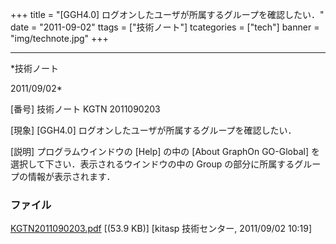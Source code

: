 ﻿+++
title = "[GGH4.0] ログオンしたユーザが所属するグループを確認したい．"
date = "2011-09-02"
ttags = ["技術ノート"]
tcategories = ["tech"]
banner = "img/technote.jpg"
+++

-----------------------------------------------------------------------------------------------------------------------------

*技術ノート

2011/09/02*


[番号]
技術ノート KGTN 2011090203

[現象]
[GGH4.0] ログオンしたユーザが所属するグループを確認したい．

[説明]
プログラムウインドウの [Help] の中の [About GraphOn GO-Global]
を選択して下さい．表示されるウインドウの中の Group
の部分に所属するグループの情報が表示されます．


### ファイル

 
 


[KGTN2011090203.pdf](http://techreport.kitasp.net/attachments/download/614/KGTN2011090203.pdf)
 [(53.9 KB)] [kitasp 技術センター, 2011/09/02
10:19]


 


 

